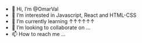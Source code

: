 - 👋 Hi, I’m @OmarVal
- 👀 I’m interested in Javascript, React and HTML-CSS
- 🌱 I’m currently learning ↑↑↑↑↑↑
- 💞️ I’m looking to collaborate on ...
- 📫 How to reach me ...


